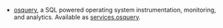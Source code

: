 - [osquery](https://www.osquery.io/), a SQL powered operating system instrumentation, monitoring, and analytics. Available as [services.osquery](#opt-services.osquery.enable).

